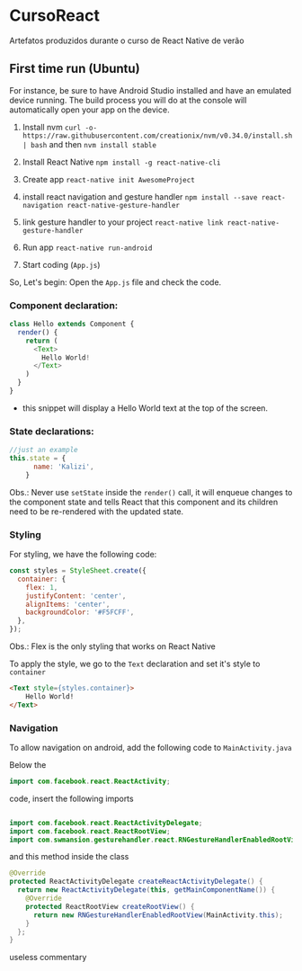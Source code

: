 # CursoReact
Artefatos produzidos durante o curso de React Native de verão

## First time run (Ubuntu)

For instance, be sure to have Android Studio installed and have an emulated device running. The build process you will do at the console will automatically open your app on the device.

1. Install nvm
```curl -o- https://raw.githubusercontent.com/creationix/nvm/v0.34.0/install.sh | bash``` and then ```nvm install stable```

2. Install React Native
```npm install -g react-native-cli```

3. Create app
```react-native init AwesomeProject```

4. install react navigation and gesture handler
```npm install --save react-navigation react-native-gesture-handler```

5. link gesture handler to your project
```react-native link react-native-gesture-handler```

6. Run app
```react-native run-android```

7. Start coding (```App.js```)

So, Let's begin: Open the ```App.js``` file and check the code.

### Component declaration: 
```javascript
class Hello extends Component {
  render() {
    return (
      <Text>
        Hello World!
      </Text>
    )
  }
}
```
- this snippet will display a Hello World text at the top of the screen.

### State declarations: 

```javascript
//just an example
this.state = {
      name: 'Kalizi',
    }
```

Obs.: Never use ```setState``` inside the ```render()``` call, it will enqueue changes to the component state and tells React that this component and its children need to be re-rendered with the updated state.


### Styling
For styling, we have the following code:
```javascript
const styles = StyleSheet.create({
  container: {
    flex: 1,
    justifyContent: 'center',
    alignItems: 'center',
    backgroundColor: '#F5FCFF',
  },
});
```
Obs.: Flex is the only styling that works on React Native

To apply the style, we go to the ```Text``` declaration and set it's style to ```container```

```html
<Text style={styles.container}>
    Hello World!
</Text>
```

### Navigation
To allow navigation on android, add the following code to ```MainActivity.java```

Below the 
```java
import com.facebook.react.ReactActivity;
```

code, insert the following imports
```java

import com.facebook.react.ReactActivityDelegate;
import com.facebook.react.ReactRootView;
import com.swmansion.gesturehandler.react.RNGestureHandlerEnabledRootView;
```

and this method inside the class

```java
@Override
protected ReactActivityDelegate createReactActivityDelegate() {
  return new ReactActivityDelegate(this, getMainComponentName()) {
    @Override
    protected ReactRootView createRootView() {
      return new RNGestureHandlerEnabledRootView(MainActivity.this);
    }
  };
}
```

useless commentary